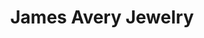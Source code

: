---
title: "James Avery Jewelry"
url: /oklahoma-city/james-avery-jewelry-west-memorial-road/
shop: Schmuck
---